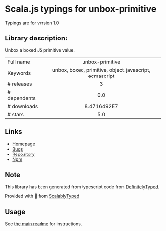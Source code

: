 
# Scala.js typings for unbox-primitive

Typings are for version 1.0

## Library description:
Unbox a boxed JS primitive value.

|                    |                 |
| ------------------ | :-------------: |
| Full name          | unbox-primitive |
| Keywords           | unbox, boxed, primitive, object, javascript, ecmascript |
| # releases         | 3 |
| # dependents       | 0.0 |
| # downloads        | 8.4716492E7 |
| # stars            | 5.0 |

## Links
- [Homepage](https://github.com/ljharb/unbox-primitive#readme)
- [Bugs](https://github.com/ljharb/unbox-primitive/issues)
- [Repository](https://github.com/ljharb/unbox-primitive)
- [Npm](https://www.npmjs.com/package/unbox-primitive)
    


## Note
This library has been generated from typescript code from [DefinitelyTyped](https://definitelytyped.org).

Provided with :purple_heart: from [ScalablyTyped](https://github.com/oyvindberg/ScalablyTyped)

## Usage
See [the main readme](../../readme.md) for instructions.



